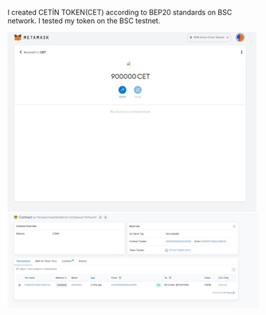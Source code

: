 
I created CETİN TOKEN(CET) according to BEP20 standards on BSC network. I tested my token on the BSC testnet.

<img src="a.png" width ="500">

<img src="b.png" width ="800">
